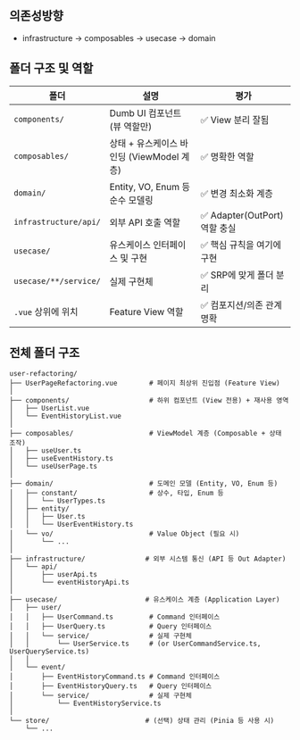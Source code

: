 ## 의존성방향
- infrastructure → composables → usecase → domain


## 폴더 구조 및 역할
| 폴더                    | 설명                            | 평가                       |
| --------------------- | ----------------------------- | ------------------------ |
| `components/`         | Dumb UI 컴포넌트 (뷰 역할만)          | ✅ View 분리 잘됨             |
| `composables/`        | 상태 + 유스케이스 바인딩 (ViewModel 계층) | ✅ 명확한 역할                 |
| `domain/`             | Entity, VO, Enum 등 순수 모델링     | ✅ 변경 최소화 계층              |
| `infrastructure/api/` | 외부 API 호출 역할                  | ✅ Adapter(OutPort) 역할 충실 |
| `usecase/`            | 유스케이스 인터페이스 및 구현              | ✅ 핵심 규칙을 여기에 구현          |
| `usecase/**/service/` | 실제 구현체                        | ✅ SRP에 맞게 폴더 분리          |
| `.vue` 상위에 위치         | Feature View 역할               | ✅ 컴포지션/의존 관계 명확          |


## 전체 폴더 구조
```
user-refactoring/
├── UserPageRefactoring.vue        # 페이지 최상위 진입점 (Feature View)
│
├── components/                    # 하위 컴포넌트 (View 전용) + 재사용 영역
│   ├── UserList.vue
│   └── EventHistoryList.vue
│
├── composables/                   # ViewModel 계층 (Composable + 상태 조작)
│   ├── useUser.ts
│   ├── useEventHistory.ts
│   └── useUserPage.ts
│
├── domain/                        # 도메인 모델 (Entity, VO, Enum 등)
│   ├── constant/                  # 상수, 타입, Enum 등
│   │   └── UserTypes.ts
│   ├── entity/
│   │   ├── User.ts
│   │   └── UserEventHistory.ts
│   └── vo/                        # Value Object (필요 시)
│       └── ...
│
├── infrastructure/               # 외부 시스템 통신 (API 등 Out Adapter)
│   └── api/
│       ├── userApi.ts
│       └── eventHistoryApi.ts
│
├── usecase/                      # 유스케이스 계층 (Application Layer)
│   ├── user/
│   │   ├── UserCommand.ts         # Command 인터페이스
│   │   ├── UserQuery.ts           # Query 인터페이스
│   │   └── service/               # 실제 구현체 
│   │       └── UserService.ts     # (or UserCommandService.ts, UserQueryService.ts)
│   │
│   └── event/
│       ├── EventHistoryCommand.ts # Command 인터페이스
│       ├── EventHistoryQuery.ts   # Query 인터페이스
│       └── service/               # 실제 구현체 
│           └── EventHistoryService.ts
│
└── store/                        # (선택) 상태 관리 (Pinia 등 사용 시)
    └── ...

```